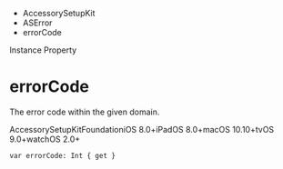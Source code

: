 

- AccessorySetupKit
- ASError
-  errorCode 

Instance Property

# errorCode

The error code within the given domain.

AccessorySetupKitFoundationiOS 8.0+iPadOS 8.0+macOS 10.10+tvOS 9.0+watchOS 2.0+

``` source
var errorCode: Int { get }
```

